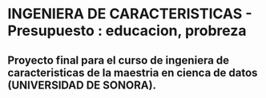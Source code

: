 # INGENIERA DE CARACTERISTICAS - Presupuesto : educacion, probreza

## Proyecto final para el curso de ingeniera de caracteristicas de la maestria en cienca de datos (UNIVERSIDAD DE SONORA).


